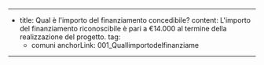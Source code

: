 ---
  - title: Qual è l'importo del finanziamento concedibile?
    content: L'importo del finanziamento riconoscibile è pari a €14.000 al termine della realizzazione del progetto.
    tag:
      - comuni
    anchorLink: 001_Quallimportodelfinanziame
---